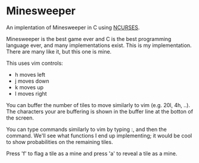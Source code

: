# Minesweeper

An implentation of Minesweeper in C using [NCURSES](https://tldp.org/HOWTO/NCURSES-Programming-HOWTO/index.html).

Minesweeper is the best game ever and C is the best programming language ever, and many implementations exist. This is my implementation. There are many like it, but this one is mine.

This uses vim controls:
* h moves left
* j moves down
* k moves up
* l moves right

You can buffer the number of tiles to move similarly to vim (e.g. 20l, 4h, ..). The characters your are buffering is shown in the buffer line at the botton of the screen.

You can type commands similarly to vim by typing :, and then the command. We'll see what functions I end up implementing; it would be cool to show probabilities on the remaining tiles.

Press 'f' to flag a tile as a mine and press 'a' to reveal a tile as a mine.
